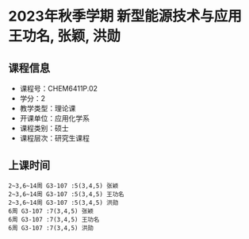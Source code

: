 # 2023年秋季学期 新型能源技术与应用 王功名, 张颖, 洪勋






## 课程信息

- 课程号：CHEM6411P.02
- 学分：2
- 教学类型：理论课
- 开课单位：应用化学系
- 课程类别：硕士
- 课程层次：研究生课程

## 上课时间

```
2~3,6~14周 G3-107 :5(3,4,5) 张颖
2~3,6~14周 G3-107 :5(3,4,5) 王功名
2~3,6~14周 G3-107 :5(3,4,5) 洪勋
6周 G3-107 :7(3,4,5) 张颖
6周 G3-107 :7(3,4,5) 王功名
6周 G3-107 :7(3,4,5) 洪勋
```

